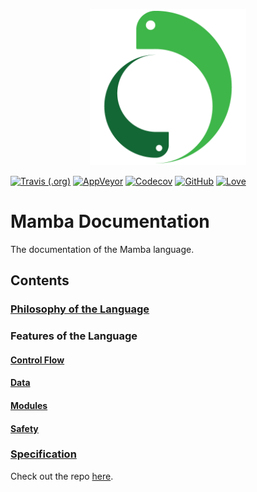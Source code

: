 <link rel="shortcut icon" type="image/x-icon" href="mamba.ico">
<p align="center">
    <img src="/image/logo_medium.png" height="250">
</p>

[![Travis (.org)](https://img.shields.io/travis/JSAbrahams/mamba.svg?style=for-the-badge&logo=travis)](https://travis-ci.org/JSAbrahams/mamba)
 [![AppVeyor](https://img.shields.io/appveyor/ci/JSAbrahams/mamba.svg?style=for-the-badge&logo=appveyor)](https://ci.appveyor.com/project/JSAbrahams/mamba)
 [![Codecov](https://img.shields.io/codecov/c/github/JSAbrahams/mamba.svg?style=for-the-badge&logo=codecov)](https://codecov.io/gh/JSAbrahams/mamba)
 [![GitHub](https://img.shields.io/github/license/JSAbrahams/mamba.svg?style=for-the-badge)](https://github.com/JSAbrahams/mamba/blob/master/LICENSE)
 [![Love](https://img.shields.io/badge/Built%20with-%E2%99%A5-red.svg?style=for-the-badge)](https://github.com/JSAbrahams/mamba)
 
# Mamba Documentation

The documentation of the Mamba language.

## Contents

### [Philosophy of the Language](/philosophy/README.md)

### Features of the Language

#### [Control Flow](/features/control_flow/README.md)
#### [Data](/features/data/README.md)
#### [Modules](/features/modules/README.md)
#### [Safety](/features/safety/README.md)

### [Specification](/spec/README.md)

Check out the repo [here](https://github.com/JSAbrahams/mamba/).
